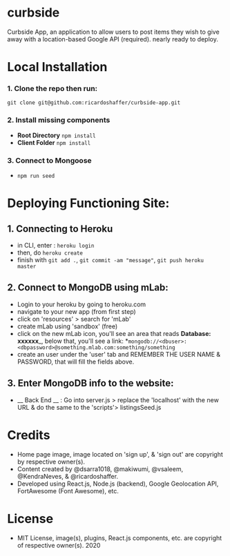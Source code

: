 # curbside
Curbside App, an application to allow users to post items they wish to give away with a location-based Google API (required). nearly ready to deploy.
# Local Installation
### 1. Clone the repo then run:
`git clone git@github.com:ricardoshaffer/curbside-app.git`

### 2. Install missing components
* **Root Directory** `npm install`
* **Client Folder** `npm install`

### 3. Connect to Mongoose
* `npm run seed`

# Deploying Functioning Site:

## 1. Connecting to Heroku
  * in CLI, enter : ```heroku login```
  * then, do ```heroku create```
  * finish with `git add .`, `git commit -am "message"`, `git push heroku master`

## 2. Connect to MongoDB using mLab:
  * Login to your heroku by going to heroku.com
  * navigate to your new app (from first step)
  * click on 'resources'  > search for 'mLab'
  * create mLab using 'sandbox' (free)
  * click on the new mLab icon, you'll see an area that reads __Database: xxxxxx___, below that, you'll see a link:
    *```mongodb://<dbuser>:<dbpassword>@something.mlab.com:something/something```
  * create an user under the 'user' tab and REMEMBER THE USER NAME & PASSWORD, that will fill the fields above.

## 3. Enter MongoDB info to the website:
  * __ Back End __ : Go into server.js > replace the 'localhost' with the new URL & do the same to the 'scripts'> listingsSeed.js


#  Credits
* Home page image, image located on 'sign up', & 'sign out' are copyright by respective owner(s).
* Content created by @dsarra1018, @makiwumi, @vsaleem, @KendraNeves, & @ricardoshaffer.
* Developed using React.js, Node.js (backend), Google Geolocation API, FortAwesome (Font Awesome), etc.

# License
* MIT License, image(s), plugins, React.js components, etc. are copyright of respective owner(s). 2020